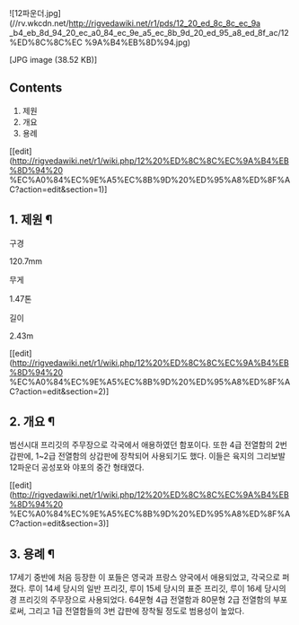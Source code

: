 ![12파운더.jpg](//rv.wkcdn.net/http://rigvedawiki.net/r1/pds/12_20_ed_8c_8c_ec_9a
_b4_eb_8d_94_20_ec_a0_84_ec_9e_a5_ec_8b_9d_20_ed_95_a8_ed_8f_ac/12%ED%8C%8C%EC
%9A%B4%EB%8D%94.jpg)

[JPG image (38.52 KB)]

## Contents

    

1. 제원 
2. 개요 
3. 용례 

[[edit](http://rigvedawiki.net/r1/wiki.php/12%20%ED%8C%8C%EC%9A%B4%EB%8D%94%20
%EC%A0%84%EC%9E%A5%EC%8B%9D%20%ED%95%A8%ED%8F%AC?action=edit&section=1)]

## 1. 제원 ¶

  

구경

120.7mm

무게

1.47톤

길이

2.43m

[[edit](http://rigvedawiki.net/r1/wiki.php/12%20%ED%8C%8C%EC%9A%B4%EB%8D%94%20
%EC%A0%84%EC%9E%A5%EC%8B%9D%20%ED%95%A8%ED%8F%AC?action=edit&section=2)]

## 2. 개요 ¶

  

범선시대 프리깃의 주무장으로 각국에서 애용하였던 함포이다. 또한 4급 전열함의 2번 갑판에, 1~2급 전열함의 상갑판에 장착되어 사용되기도
했다. 이들은 육지의 그리보발 12파운더 공성포와 야포의 중간 형태였다.

  

[[edit](http://rigvedawiki.net/r1/wiki.php/12%20%ED%8C%8C%EC%9A%B4%EB%8D%94%20
%EC%A0%84%EC%9E%A5%EC%8B%9D%20%ED%95%A8%ED%8F%AC?action=edit&section=3)]

## 3. 용례 ¶

  

17세기 중반에 처음 등장한 이 포들은 영국과 프랑스 양국에서 애용되었고, 각국으로 퍼졌다. 루이 14세 당시의 일반 프리깃, 루이 15세
당시의 표준 프리깃, 루이 16세 당시의 경 프리깃의 주무장으로 사용되었다. 64문형 4급 전열함과 80문형 2급 전열함의 부포로써, 그리고
1급 전열함들의 3번 갑판에 장착될 정도로 범용성이 높았다.

  
  

